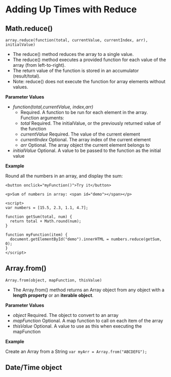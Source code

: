 # Adding Up Times with Reduce

Math.reduce()
---------------------------------
``array.reduce(function(total, currentValue, currentIndex, arr), initialValue)``

* The reduce() method reduces the array to a single value.
* The reduce() method executes a provided function for each value of the array (from left-to-right).
* The return value of the function is stored in an accumulator (result/total).
* Note: reduce() does not execute the function for array elements without values.

**Parameter Values**

* _function(total,currentValue, index,arr)_
	* Required. A function to be run for each element in the array. Function arguments:
	* _total_	Required. The initialValue, or the previously returned value of the function
	* _currentValue_	Required. The value of the current element
	* _currentIndex_	Optional. The array index of the current element
	* _arr_	Optional. The array object the current element belongs to
* _initialValue_	Optional. A value to be passed to the function as the initial value

**Example**

Round all the numbers in an array, and display the sum:
```
<button onclick="myFunction()">Try it</button>

<p>Sum of numbers in array: <span id="demo"></span></p>

<script>
var numbers = [15.5, 2.3, 1.1, 4.7];

function getSum(total, num) {
  return total + Math.round(num);
}

function myFunction(item) {
  document.getElementById("demo").innerHTML = numbers.reduce(getSum, 0);
}
</script>
```



Array.from()
-------------------------------
``Array.from(object, mapFunction, thisValue)``

* The Array.from() method returns an Array object from any object with a **length property** or an **iterable object**.

**Parameter Values**

* _object_	Required. The object to convert to an array
* _mapFunction_	Optional. A map function to call on each item of the array
* _thisValue_	Optional. A value to use as this when executing the mapFunction

**Example**

Create an Array from a String
``var myArr = Array.from("ABCDEFG");``



Date/Time object
---------------------------------




